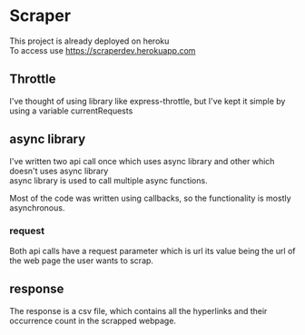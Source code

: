 # Scraper  
This project is already deployed on heroku  
To access use https://scraperdev.herokuapp.com  

## Throttle  

I've thought of using library like express-throttle, but I've kept it simple by using a variable currentRequests  

## async library  

I've written two api call once which uses async library and other which doesn't uses async library  
async library is used to call multiple async functions.  

Most of the code was written using callbacks, so the functionality is mostly asynchronous.   
 

### request  

Both api calls have a request parameter which is url its value being the url of the web page the user wants to scrap.  

## response  

The response is a csv file, which contains all the hyperlinks and their occurrence count in the scrapped webpage.  

